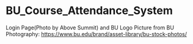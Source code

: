 # BU_Course_Attendance_System

Login Page(Photo by Above Summit) and BU Logo Picture from BU Photography: https://www.bu.edu/brand/asset-library/bu-stock-photos/
